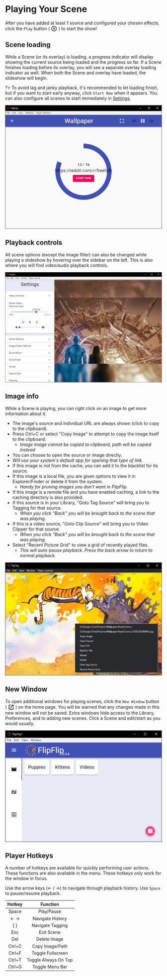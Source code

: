 # Playing Your Scene
After you have added at least 1 source and configured your chosen effects, click the `Play` button ( 
<img style="vertical-align: -5px" src="doc_icons/play.svg" alt="Play" width="20" height="20"> ) to start the show!

## Scene loading
While a Scene (or its overlay) is loading, a progress indicator will display showing the current source being loaded 
and the progress so far. If a Scene finishes loading before its overlay, you will see a separate overlay loading 
indicator as well. When both the Scene and overlay have loaded, the slideshow will begin. 

?> To avoid lag and janky playback, it's recommended to let loading finish, but if you want to start early anyway, 
click `Start Now` when it appears. You can also configure all scenes to start immediately in [Settings](config.md#player-settings).

![](doc_images/scene_loading.png)

## Playback controls
All scene options (except the image filter) can also be changed while playing a slideshow by hovering over the sidebar 
on the left. This is also where you will find video/audio playback controls.

![](doc_images/player_options.png)

## Image info
While a Scene is playing, you can right click on an image to get more information about it.

* The image's source and individual URL are always shown (click to copy to the clipboard).
* Press Ctrl+C or select "Copy Image" to attempt to copy the image itself to the clipboard. 
  * _Image image cannot be copied to clipboard, path will be copied instead_ 
* You can choose to open the source or image directly.
 * _Will use your system's default app for opening that type of link._
* If this image is not from the cache, you can add it to the blacklist for its source. 
* If this image is a local file, you are given options to view it in Explorer/Finder or delete it from the system. 
  * _Handy for pruning images you don't want in FlipFlip._ 
* If this image is a remote file and you have enabled caching, a link to the caching directory is also provided.
* If this source is in your Library, "Goto Tag Source" will bring you to Tagging for that source. 
  * _When you click "Back" you will be brought back to the scene that was playing._
* If this  is a video source, "Goto Clip Source" will bring you to Video Clipper for that source. 
  * _When you click "Back" you will be brought back to the scene that was playing._
* Select "Recent Picture Grid" to view a grid of recently played files. 
  * _This will auto-pause playback. Press the back arrow to return to normal playback._

![](doc_images/image_context_menu.png)

## New Window
To open additional windows for playing scenes, click the `New Window` button ( 
<img style="vertical-align: -5px" src="doc_icons/new.svg" alt="Play" width="20" height="20"> ) on the home page.
You will be warned that any changes made in this new window will not be saved. Extra windows hide access to the
Library, Preferences, and to adding new scenes. Click a Scene and edit/start as you would usually.

![](doc_images/new_window.png)

## Player Hotkeys
A number of hotkeys are available for quickly performing user actions. These functions are also available in the menu.
These hotkeys only work for the window in focus.

Use the arrow keys (← / →) to navigate through playback history. Use `Space` to pause/resume playback. 

| Hotkey   | Function             |
|:--------:|:--------------------:|
| Space    | Play/Pause           |
| ← →      | Navigate History     |
| [ ]      | Navigate Tagging     |
| Esc      | Exit Scene           |
| Del      | Delete Image         |
| Ctrl+C   | Copy Image/Path      |
| Ctrl+F   | Toggle Fullscreen    |
| Ctrl+T   | Toggle Always On Top |
| Ctrl+G   | Toggle Menu Bar      |

